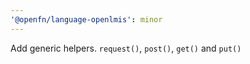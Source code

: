 ```yaml
---
'@openfn/language-openlmis': minor
---
```


Add generic helpers. `request()`, `post()`, `get()` and `put()`
